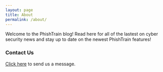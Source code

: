 ```yaml
---
layout: page
title: About
permalink: /about/
---
```


Welcome to the PhishTrain blog! Read here for all of the lastest on cyber security news and stay up to date on the newest PhishTrain features! 

### Contact Us

<a href= "https://phishtrain.com/contact/">Click here</a> to send us a message.
